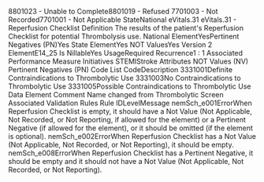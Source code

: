 

8801023 - Unable to Complete8801019 - Refused
7701003 - Not Recorded7701001 - Not Applicable
StateNational
eVitals.31
eVitals.31 - Reperfusion Checklist
Definition
The results of the patient's Reperfusion Checklist for potential Thrombolysis use.
National ElementYesPertinent Negatives (PN)Yes
State ElementYes
NOT ValuesYes
Version 2 ElementE14_25
Is NillableYes
UsageRequired
Recurrence1 : 1
Associated Performance Measure Initiatives
STEMIStroke
Attributes
NOT Values (NV)
Pertinent Negatives (PN)
Code List
CodeDescription
3331001Definite Contraindications to Thrombolytic Use
3331003No Contraindications to Thrombolytic Use
3331005Possible Contraindications to Thrombolytic Use
Data Element Comment
Name changed from Thrombolytic Screen
Associated Validation Rules
Rule IDLevelMessage
nemSch_e001ErrorWhen Reperfusion Checklist is empty, it should have a Not Value (Not Applicable, Not
Recorded, or Not Reporting, if allowed for the element) or a Pertinent Negative (if allowed for the
element), or it should be omitted (if the element is optional).
nemSch_e002ErrorWhen Reperfusion Checklist has a Not Value (Not Applicable, Not Recorded, or Not Reporting),
it should be empty.
nemSch_e008ErrorWhen Reperfusion Checklist has a Pertinent Negative, it should be empty and it should not have
a Not Value (Not Applicable, Not Recorded, or Not Reporting).